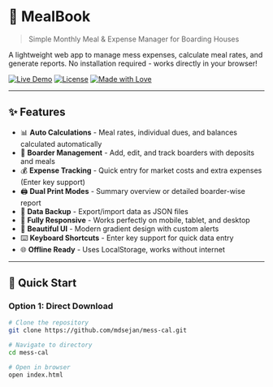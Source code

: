 # 🧮 MealBook

> Simple Monthly Meal & Expense Manager for Boarding Houses

A lightweight web app to manage mess expenses, calculate meal rates, and generate reports. No installation required - works directly in your browser!

[![Live Demo](https://img.shields.io/badge/demo-live-success)](https://messcal.netlify.app/)
[![License](https://img.shields.io/badge/license-MIT-blue.svg)](LICENSE)
[![Made with Love](https://img.shields.io/badge/Made%20with-❤️-red.svg)](https://messcal.netlify.app/)

---

## ✨ Features

- 📊 **Auto Calculations** - Meal rates, individual dues, and balances calculated automatically
- 👥 **Boarder Management** - Add, edit, and track boarders with deposits and meals
- 💰 **Expense Tracking** - Quick entry for market costs and extra expenses (Enter key support)
- 🖨️ **Dual Print Modes** - Summary overview or detailed boarder-wise report
- 💾 **Data Backup** - Export/import data as JSON files
- 📱 **Fully Responsive** - Works perfectly on mobile, tablet, and desktop
- 🎨 **Beautiful UI** - Modern gradient design with custom alerts
- ⌨️ **Keyboard Shortcuts** - Enter key support for quick data entry
- 🌐 **Offline Ready** - Uses LocalStorage, works without internet

---

## 🚀 Quick Start

### Option 1: Direct Download

```bash
# Clone the repository
git clone https://github.com/mdsejan/mess-cal.git

# Navigate to directory
cd mess-cal

# Open in browser
open index.html
```
